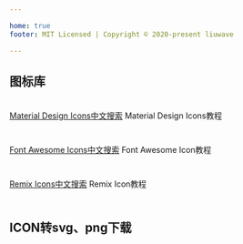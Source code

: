 ```yaml
---

home: true
footer: MIT Licensed | Copyright © 2020-present liuwave 

---
```







<algolia-search/>

<div class="mt-3">
</div>

## 图标库

<div class="row mb-3 mt-3">
  <div class="col-12 col-sm-12 col-md-4">  
  <a style="width: 100%;height: 60px;line-height: 60px;text-align: center;overflow: hidden" 
  class="d-inline-block rounded border border-primary" href="https://material.iconhelper.cn">
  Material Design Icons中文搜索</a>
<router-link style="width: 100%;height: 30px;line-height: 30px;text-align: center;overflow: hidden"
          class="d-inline-block rounded border border-primary"           
          to="material.html">Material Design Icons教程</router-link>
</div>
<div class="col-12 col-sm-12 col-md-4">    
  <a style="width: 100%;height: 60px;line-height: 60px;text-align: center;overflow: hidden"
   class="d-inline-block rounded border border-primary" 
  href="https://fontawesome.iconhelper.cn">Font Awesome Icons中文搜索</a>
<router-link style="width: 100%;height: 30px;line-height: 30px;text-align: center;overflow: hidden"
        class="d-inline-block rounded border border-primary"         
        to="fontawesome.html">Font Awesome Icon教程</router-link>
  </div>
<div class="col-12 col-sm-12 col-md-4">    
  <a style="width: 100%;height: 60px;line-height: 60px;text-align: center;overflow: hidden"
   class="d-inline-block rounded border border-primary" 
  href="https://remix.iconhelper.cn">Remix Icons中文搜索</a>
<router-link style="width: 100%;height: 30px;line-height: 30px;text-align: center;overflow: hidden"
        class="d-inline-block rounded border border-primary"         
        to="remix.html">Remix Icon教程</router-link>
  </div>
</div>

## ICON转svg、png下载

<convert/>